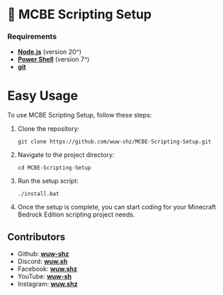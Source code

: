 # 🚀 MCBE Scripting Setup

### Requirements
- **[Node.js](https://nodejs.org/en)** (version 20^)
- **[Power Shell](https://learn.microsoft.com/en-us/powershell/scripting/install/installing-powershell-on-windows?view=powershell-7.4)** (version 7^)
- **[git](https://git-scm.com/)**

# Easy Usage
To use MCBE Scripting Setup, follow these steps:

1. Clone the repository:
   ```
   git clone https://github.com/wuw-shz/MCBE-Scripting-Setup.git
   ```

2. Navigate to the project directory:
   ```
   cd MCBE-Scripting-Setup
   ```

3. Run the setup script:
   ```
   ./install.bat
   ```

4. Once the setup is complete, you can start coding for your Minecraft Bedrock Edition scripting project needs.

## Contributors
- Github: **[wuw-shz](https://github.com/wuw-shz)**
- Discord: **[wuw.sh](https://discord.com/users/968532080361373706)**
- Facebook: **[wuw.shz](https://www.facebook.com/wuw.shz/)**
- YouTube: **[wuw-sh](https://www.youtube.com/channel/UCT940bL6xp9HUJ0toiTkxrQ)**
- Instagram: **[wuw.shz](https://www.instagram.com/wuw.shz/)**